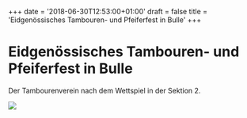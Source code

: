 +++
date = '2018-06-30T12:53:00+01:00'
draft = false
title = 'Eidgenössisches Tambouren- und Pfeiferfest in Bulle'
+++

# Eidgenössisches Tambouren- und Pfeiferfest in Bulle

Der Tambourenverein nach dem Wettspiel in der Sektion 2.

![](http://tambourenarthgoldau.ch/wp-content/uploads/2018/06/IMG_20180630_111726.jpg)
